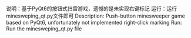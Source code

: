 说明：基于PyQt6的按钮式扫雷游戏，遗憾的是未实现右键标记
运行：运行minesweping_qt.py文件即可
Description: Push-button minesweeper game based on PyQt6, unfortunately not implemented right-click marking
Run: Run the minesweping_qt.py file
 
